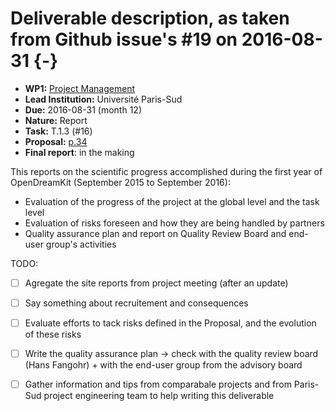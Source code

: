 # Deliverable description, as taken from Github issue's #19 on 2016-08-31 {-}

- **WP1:** [Project Management](https://github.com/OpenDreamKit/OpenDreamKit/tree/master/WP1)
- **Lead Institution:** Université Paris-Sud
- **Due:** 2016-08-31 (month 12)
- **Nature:** Report
- **Task:** T.1.3 (#16)
- **Proposal:** [p.34](https://github.com/OpenDreamKit/OpenDreamKit/raw/master/Proposal/proposal-www.pdf)
- **Final report**: in the making

This reports on the scientific progress accomplished during the first year of OpenDreamKit (September 2015 to September 2016):
- Evaluation of the progress of the project at the global level and the task level
- Evaluation of risks foreseen and how they are being handled by partners
- Quality assurance plan and report on Quality Review Board and end-user group's activities

TODO:
- [ ] Agregate the site reports from project meeting (after an update)
- [ ] Say something about recruitement and consequences
- [ ] Evaluate efforts to tack risks defined in the Proposal, and the evolution of these risks
- [ ] Write the quality assurance plan -> check with the quality review board (Hans Fangohr) + with the end-user group from the advisory board
- [ ] Gather information and tips from comparabale projects  and from Paris-Sud project engineering team to help writing this deliverable

